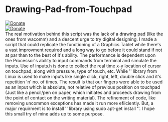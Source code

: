 # Drawing-Pad-from-Touchpad
[![Donate](https://img.shields.io/badge/Donate-PayPal-green.svg)](https://www.paypal.me/grv97)<br>
[![Donate](https://img.shields.io/badge/Say%20Thanks-!-1EAEDB.svg)](https://saythanks.io/to/Grv-Singh)<br>
The real motivation behind this script was the lack of a drawing pad (like the ones from wacomm) and a descent urge to try digital designing. I made a script that could replicate the functioning of a Graphics Tablet while there's a vast improvment required and a long way to go before it could stand if not at par than to the best of it's ability. The performance is dependent upon the Processor's ability to input commands from terminal and simulate the inputs. Use of inputs.h is done to collect the real time x-y location of cursor on touchpad, along with pressure, type of touch, etc. While '' library from Linux is used to make inputs like single click, right, left, double click and it's repetition 'n' no. of times. The result is that our fingers were able to be used as an input which is absolute, not relative of previous position on touchpad (Just like a pencil/pen on paper, which initiates and proceeds drawing from the point of contact on the writing material). The refinement of code, like removing uncommon exceptions has made it run more efiiciently. But, a major requirment is to install '' library using sudo apt-get install ''. I hope this small try of mine adds up to some purpose.

